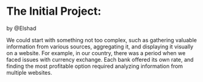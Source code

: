 # The Initial Project:

by @Elshad

We could start with something not too complex, such as gathering valuable information from various sources, aggregating it, and displaying it visually on a website. For example, in our country, there was a period when we faced issues with currency exchange. Each bank offered its own rate, and finding the most profitable option required analyzing information from multiple websites.